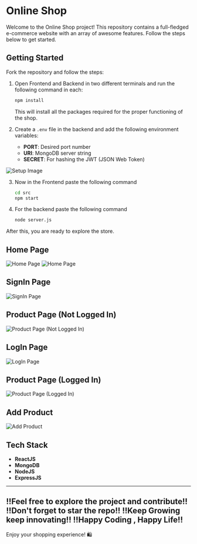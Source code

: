 # Online Shop

Welcome to the Online Shop project! This repository contains a full-fledged e-commerce website with an array of awesome features. Follow the steps below to get started.

## Getting Started

Fork the repository and follow the steps:

1. Open Frontend and Backend in two different terminals and run the following command in each:
    ```bash
    npm install
    ```
   This will install all the packages required for the proper functioning of the shop.

2. Create a `.env` file in the backend and add the following environment variables:
    - **PORT**: Desired port number
    - **URI**: MongoDB server string
    - **SECRET**: For hashing the JWT (JSON Web Token)

![Setup Image](https://github.com/CHESTERKING4204/Online_Shop/assets/114911683/a62650fe-3459-4350-bf7c-6577db2d98d6)

3. Now in the Frontend paste the following command
   ```bash
   cd src
   npm start
   ```
4. For the backend paste the following command
   ```bash
   node server.js
   ```

After this, you are ready to explore the store.

## Home Page

![Home Page](https://github.com/CHESTERKING4204/Online_Shop/assets/114911683/05e5d407-11e0-4554-8cdb-4e58f630c94a)
![Home Page](https://github.com/CHESTERKING4204/Online_Shop/assets/114911683/803d6d7a-4951-4125-b853-650eb652ab57)

## SignIn Page

![SignIn Page](https://github.com/CHESTERKING4204/Online_Shop/assets/114911683/a64a266e-2e39-47c0-bba8-1516fb738b46)

## Product Page (Not Logged In)

![Product Page (Not Logged In)](https://github.com/CHESTERKING4204/Online_Shop/assets/114911683/07109c38-c8f6-419e-b218-a9a0e6b604fc)

## LogIn Page

![LogIn Page](https://github.com/CHESTERKING4204/Online_Shop/assets/114911683/e985da97-ff36-46a2-80fb-1104fff07a96)

## Product Page (Logged In)

![Product Page (Logged In)](https://github.com/CHESTERKING4204/Online_Shop/assets/114911683/a0f0793c-3a76-4f4b-bb73-f10649319496)

## Add Product

![Add Product](https://github.com/CHESTERKING4204/Online_Shop/assets/114911683/548f2443-75e0-4711-824f-bd5aec403805)

## Tech Stack

- **ReactJS**
- **MongoDB**
- **NodeJS**
- **ExpressJS**

---------
!!Feel free to explore the project and contribute!!
!!Don't forget to star the repo!!
!!Keep Growing keep innovating!!
!!Happy Coding , Happy Life!!
---------

Enjoy your shopping experience! 🛍️
